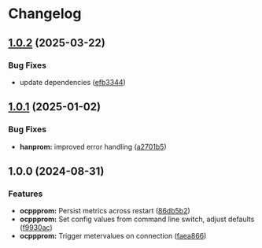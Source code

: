 # Changelog

## [1.0.2](https://github.com/calmh/homeprom/compare/v1.0.1...v1.0.2) (2025-03-22)


### Bug Fixes

* update dependencies ([efb3344](https://github.com/calmh/homeprom/commit/efb3344e50eb1437ae8f6a34b154c9118f33c43f))

## [1.0.1](https://github.com/calmh/homeprom/compare/v1.0.0...v1.0.1) (2025-01-02)


### Bug Fixes

* **hanprom:** improved error handling ([a2701b5](https://github.com/calmh/homeprom/commit/a2701b5510c1495f5749ec125c7143ecb172f6fe))

## 1.0.0 (2024-08-31)


### Features

* **ocppprom:** Persist metrics across restart ([86db5b2](https://github.com/calmh/homeprom/commit/86db5b221a55277e016fc01912b5bc4cc19135d9))
* **ocppprom:** Set config values from command line switch, adjust defaults ([f9930ac](https://github.com/calmh/homeprom/commit/f9930ac0f036fa9e3e26fbf2ed7c1746096485e9))
* **ocppprom:** Trigger metervalues on connection ([faea866](https://github.com/calmh/homeprom/commit/faea866d035299b10954c52661e2d606bf3d9c38))
